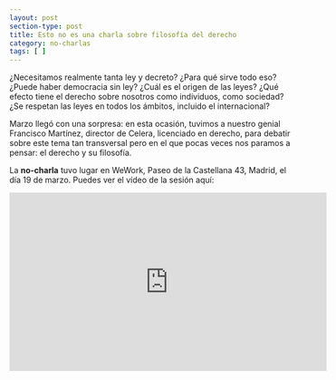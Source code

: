```yaml
---
layout: post
section-type: post
title: Esto no es una charla sobre filosofía del derecho
category: no-charlas
tags: [ ]
---
```


¿Necesitamos realmente tanta ley y decreto? ¿Para qué sirve todo eso? ¿Puede haber democracia sin ley? ¿Cuál es el origen de las leyes?
¿Qué efecto tiene el derecho sobre nosotros como individuos, como sociedad? ¿Se respetan las leyes en todos los ámbitos, incluido el internacional?

Marzo llegó con una sorpresa: en esta ocasión, tuvimos a nuestro genial Francisco Martínez, director de Celera, licenciado en derecho, para debatir sobre
este tema tan transversal pero en el que pocas veces nos paramos a pensar: el derecho y su filosofía.

La **no-charla** tuvo lugar en WeWork, Paseo de la Castellana 43, Madrid, el día 19 de marzo. Puedes ver el vídeo de la sesión aquí:

<iframe style="display: block;margin: auto;" width="560px" height="315px" src="https://www.youtube.com/embed/HgAwQv5DKc4?rel=0&amp;showinfo=0" frameborder="0"></iframe>

<!-- 
<a class="superboton" href="https://www.eventbrite.es/e/entradas-esto-no-es-una-charla-sobre-la-filosofia-del-derecho-58421480220">Consigue tu entrada</a>

<img src="/img/carteles/paco.jpg" alt="EstoNoEsUnaCharla" style="width: 600px;"/>
 -->